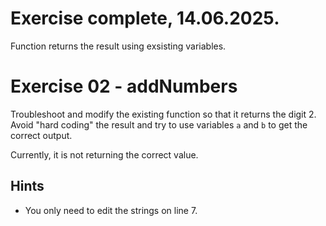 # Exercise complete, 14.06.2025.
Function returns the result using exsisting variables.

# Exercise 02 - addNumbers

Troubleshoot and modify the existing function so that it returns the digit 2. Avoid "hard coding" the result and try to use variables `a` and `b` to get the correct output.

Currently, it is not returning the correct value.

## Hints

- You only need to edit the strings on line 7.
